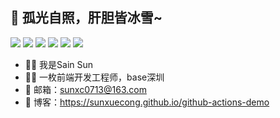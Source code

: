 ## 💯 孤光自照，肝胆皆冰雪~

<p align='left'>
  <img src="https://img.shields.io/badge/-JavaScript-f6da1c?style=flat-square&logo=javascript&logoColor=white"/>
  <img src="https://img.shields.io/badge/-TypeScript-2b6dbf?style=flat-square&logo=typescript&logoColor=white"/>
  <img src="https://img.shields.io/badge/-Vue-46b882?style=flat-square&logo=vue.js&logoColor=white"/>
  <img src="https://img.shields.io/badge/-react-4088a9?style=flat-square&logo=nginx&logoColor=white"/>
  <img src="https://img.shields.io/badge/-Nest.js-3C873A?style=flat-square&logo=Node.js&logoColor=white"/>
  <img src="https://img.shields.io/badge/-Nginx-408e43?style=flat-square&logo=nginx&logoColor=white"/>
</p>




- 🤦‍♂️ 我是Sain Sun
- 🧑‍💻 一枚前端开发工程师，base深圳
- 📧 邮箱：sunxc0713@163.com
- 🔗 博客：https://sunxuecong.github.io/github-actions-demo

 



